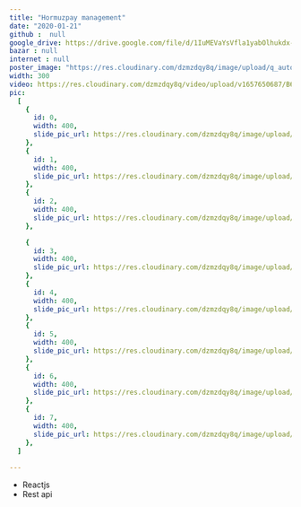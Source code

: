```yaml
---
title: "Hormuzpay management"
date: "2020-01-21"
github :  null
google_drive: https://drive.google.com/file/d/1IuMEVaYsVfla1yabOlhukdx-gUi0F9lm/view?usp=sharing
bazar : null
internet : null
poster_image: "https://res.cloudinary.com/dzmzdqy8q/image/upload/q_auto:best/v1657820991/Untitled_cleqqt.png"
width: 300
video: https://res.cloudinary.com/dzmzdqy8q/video/upload/v1657650687/B612_20220529_195149_314_e98swn.mp4
pic:
  [
    {
      id: 0,
      width: 400,
      slide_pic_url: https://res.cloudinary.com/dzmzdqy8q/image/upload/v1657656065/8_gomeh0.png,
    },
    {
      id: 1,
      width: 400,
      slide_pic_url: https://res.cloudinary.com/dzmzdqy8q/image/upload/v1657656064/9_q74zts.png,
    },
    {
      id: 2,
      width: 400,
      slide_pic_url: https://res.cloudinary.com/dzmzdqy8q/image/upload/v1657656063/6_a9hbsc.png,
    },

    {
      id: 3,
      width: 400,
      slide_pic_url: https://res.cloudinary.com/dzmzdqy8q/image/upload/v1657656063/Untitled_ek2k77.png,
    },
    {
      id: 4,
      width: 400,
      slide_pic_url: https://res.cloudinary.com/dzmzdqy8q/image/upload/v1657656061/7_embciq.png,
    },
    {
      id: 5,
      width: 400,
      slide_pic_url: https://res.cloudinary.com/dzmzdqy8q/image/upload/v1657656057/3_radmtv.png,
    },
    {
      id: 6,
      width: 400,
      slide_pic_url: https://res.cloudinary.com/dzmzdqy8q/image/upload/v1657656057/5_udxmaj.png,
    },
    {
      id: 7,
      width: 400,
      slide_pic_url: https://res.cloudinary.com/dzmzdqy8q/image/upload/v1657656057/2_vmfpw2.png,
    },
  ]
 
---
```


- Reactjs
- Rest api
